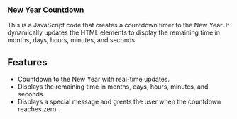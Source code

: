### New Year Countdown

This is a JavaScript code that creates a countdown timer to the New Year. It dynamically updates the HTML elements to display the remaining time in months, days, hours, minutes, and seconds.

## Features

- Countdown to the New Year with real-time updates.
- Displays the remaining time in months, days, hours, minutes, and seconds.
- Displays a special message and greets the user when the countdown reaches zero.
